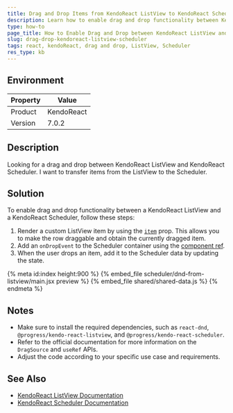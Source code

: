 ```yaml
---
title: Drag and Drop Items from KendoReact ListView to KendoReact Scheduler
description: Learn how to enable drag and drop functionality between KendoReact ListView and Scheduler components.
type: how-to
page_title: How to Enable Drag and Drop between KendoReact ListView and Scheduler
slug: drag-drop-kendoreact-listview-scheduler
tags: react, kendoReact, drag and drop, ListView, Scheduler
res_type: kb
---
```


## Environment

| Property | Value |
| --- | --- |
| Product | KendoReact |
| Version | 7.0.2|

## Description

Looking for a drag and drop between KendoReact ListView and KendoReact Scheduler. I want to transfer items from the ListView to the Scheduler.

## Solution

To enable drag and drop functionality between a KendoReact ListView and a KendoReact Scheduler, follow these steps:

1. Render a custom ListView item by using the [`item`](https://www.telerik.com/kendo-react-ui/components/listview/api/ListViewProps/#toc-item) prop. This allows you to make the row draggable and obtain the currently dragged item.
1. Add an `onDropEvent` to the Scheduler container using the [component ref](https://react.dev/reference/react/useRef).
1. When the user drops an item, add it to the Scheduler data by updating the state.

{% meta id:index height:900 %}
{% embed_file scheduler/dnd-from-listview/main.jsx preview %}
{% embed_file shared/shared-data.js %}
{% endmeta %}

## Notes

- Make sure to install the required dependencies, such as `react-dnd`, `@progress/kendo-react-listview`, and `@progress/kendo-react-scheduler`.
- Refer to the official documentation for more information on the `DragSource` and `useRef` APIs.
- Adjust the code according to your specific use case and requirements.

## See Also

- [KendoReact ListView Documentation](https://www.telerik.com/kendo-react-ui/components/listview/)
- [KendoReact Scheduler Documentation](https://www.telerik.com/kendo-react-ui/components/scheduler/)

